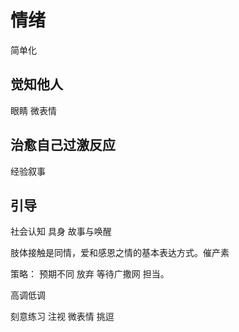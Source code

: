 # 情绪
简单化
## 觉知他人
眼睛
微表情
## 治愈自己过激反应
经验叙事
## 引导
社会认知
具身
故事与唤醒

肢体接触是同情，爱和感恩之情的基本表达方式。催产素

策略：
预期不同
放弃 等待广撒网 担当。

高调低调

刻意练习 注视 微表情 挑逗


